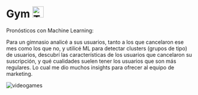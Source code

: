 # Gym <img src="https://github.com/user-attachments/assets/02a5f946-12e5-4a1b-b36e-ae490243f00f" alt="Texto alternativo" style="width:30px; height:auto;" />


Pronósticos con Machine Learning:

Para un gimnasio analicé a sus usuarios, tanto a los que cancelaron ese mes como los que no, y utilicé ML para detectar clusters (grupos de tipo) de usuarios, descubrí las características de los usuarios que cancelaron su suscripción, y qué cualidades suelen tener los usuarios que son más regulares. Lo cual me dio muchos insights para ofrecer al equipo de marketing.


![videogames](https://github.com/user-attachments/assets/9d8f6dd7-9a2b-43f6-9bee-506f3f9e1599)
